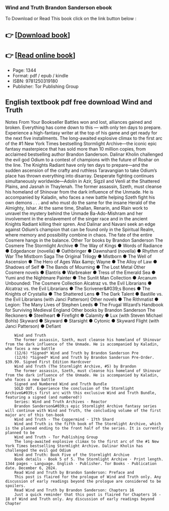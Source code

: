 ### Wind and Truth Brandon Sanderson ebook

To Download or Read This book click on the link button below :

## 👉  [**[Download book](http://ebooksharez.info/download.php?group=book&from=github.com&id=717079&lnk=1066 "Download book")**]

## 👉  [**[Read online book](http://ebooksharez.info/download.php?group=book&from=github.com&id=717079&lnk=1066 "Read online book")**]


* Page: 1344
* Format: pdf / epub / kindle
* ISBN: 9781250319180
* Publisher: Tor Publishing Group



## English textbook pdf free download Wind and Truth



Notes From Your Bookseller Battles won and lost, alliances gained and broken. Everything has come down to this — with only ten days to prepare. Experience a high-fantasy writer at the top of his game and get ready for the next five installments. The long-awaited explosive climax to the first arc of the #1 New York Times bestselling Stormlight Archive—the iconic epic fantasy masterpiece that has sold more than 10 million copies, from acclaimed bestselling author Brandon Sanderson. Dalinar Kholin challenged the evil god Odium to a contest of champions with the future of Roshar on the line. The Knights Radiant have only ten days to prepare—and the sudden ascension of the crafty and ruthless Taravangian to take Odium’s place has thrown everything into disarray. Desperate fighting continues simultaneously worldwide—Adolin in Azir, Sigzil and Venli at the Shattered Plains, and Jasnah in Thaylenah. The former assassin, Szeth, must cleanse his homeland of Shinovar from the dark influence of the Unmade. He is accompanied by Kaladin, who faces a new battle helping Szeth fight his own demons . . . and who must do the same for the insane Herald of the Almighty, Ishar. At the same time, Shallan, Renarin, and Rlain work to unravel the mystery behind the Unmade Ba-Ado-Mishram and her involvement in the enslavement of the singer race and in the ancient Knights Radiant killing their spren. And Dalinar and Navani seek an edge against Odium’s champion that can be found only in the Spiritual Realm, where memory and possibility combine in chaos. The fate of the entire Cosmere hangs in the balance. Other Tor books by Brandon Sanderson The Cosmere The Stormlight Archive ● The Way of Kings ● Words of Radiance ● Edgedancer (novella) ● Oathbringer ● Dawnshard (novella) ● Rhythm of War The Mistborn Saga The Original Trilogy ● Mistborn ● The Well of Ascension ● The Hero of Ages Wax &amp;amp; Wayne ● The Alloy of Law ● Shadows of Self ● The Bands of Mourning ● The Lost Metal Other Cosmere novels ● Elantris ● Warbreaker ● Tress of the Emerald Sea ● Yumi and the Nightmare Painter ● The Sunlit Man Collection ● Arcanum Unbounded: The Cosmere Collection Alcatraz vs. the Evil Librarians ● Alcatraz vs. the Evil Librarians ● The Scrivener&amp;#039;s Bones ● The Knights of Crystallia ● The Shattered Lens ● The Dark Talent ● Bastille vs. the Evil Librarians (with Janci Patterson) Other novels ● The Rithmatist ● Legion: The Many Lives of Stephen Leeds ● The Frugal Wizard’s Handbook for Surviving Medieval England Other books by Brandon Sanderson The Reckoners ● Steelheart ● Firefight ● Calamity ● Lux (with Steven Michael Bohls) Skyward ● Skyward ● Starsight ● Cytonic ● Skyward Flight (with Janci Patterson) ● Defiant


        Wind and Truth
        The former assassin, Szeth, must cleanse his homeland of Shinovar from the dark influence of the Unmade. He is accompanied by Kaladin, who faces a new battle 
        (12/6) *Signed* Wind and Truth by Brandon Sanderson Pre
        (12/6) *Signed* Wind and Truth by Brandon Sanderson Pre-Order. $39.99. Signed First Edition Hardcover
        Wind and Truth (The Stormlight Archive, #5) by Brandon
        The former assassin, Szeth, must cleanse his homeland of Shinovar from the dark influence of the Unmade. He is accompanied by Kaladin, who faces a new battle 
        Signed and Numbered Wind and Truth Bundle
        SOLD OUT. Experience the conclusion of the Stormlight Archive&#039;s first arc with this exclusive Wind and Truth Bundle, featuring a signed (and numbered!)
        Series: Wind and Truth Archives - Reactor
        Brandon Sanderson&#039;s epic Stormlight Archive fantasy series will continue with Wind and Truth, the concluding volume of the first major arc of this ten-book 
        Wind and Truth - The Coppermind - 17th Shard
        Wind and Truth is the fifth book of The Stormlight Archive, which is the planned ending to the front half of the series. It is currently planned to be 
        Wind and Truth - Tor Publishing Group
        The long-awaited explosive climax to the first arc of the #1 New York Times bestselling Stormlight Archive. Dalinar Kholin has challenged the evil god Odium 
        Wind and Truth: Book Five of the Stormlight Archive
        Book details · Book 5 of 5. The Stormlight Archive · Print length. 1344 pages · Language. English · Publisher. Tor Books · Publication date. December 6, 2024.
        Read Wind and Truth by Brandon Sanderson: Preface and
        This post is flaired for the prologue of Wind and Truth only. Any discussion of early readings beyond the prologue are considered to be spoilers.
        Read Wind and Truth by Brandon Sanderson: Chapters 16
        Just a quick reminder that this post is flaired for Chapters 16 - 18 of Wind and Truth only. Any discussion of early readings beyond Chapter 
    




